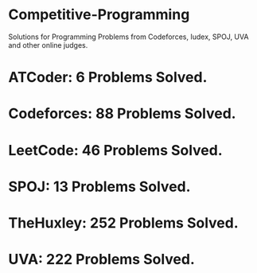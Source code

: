 # Competitive-Programming
Solutions for Programming Problems from Codeforces, Iudex, SPOJ, UVA and other online judges.

# ATCoder: 6 Problems Solved.
# Codeforces: 88 Problems Solved.
# LeetCode: 46 Problems Solved.
# SPOJ: 13 Problems Solved.
# TheHuxley: 252 Problems Solved.
# UVA: 222 Problems Solved.
